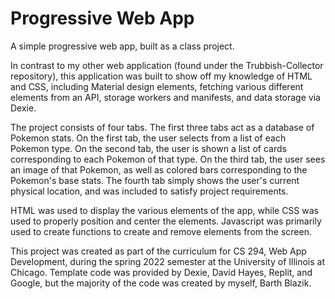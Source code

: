 # Progressive Web App
 A simple progressive web app, built as a class project.

 In contrast to my other web application (found under the Trubbish-Collector repository), this application was built to show off my knowledge of HTML and CSS, including Material design elements, fetching various different elements from an API, storage workers and manifests, and data storage via Dexie.

 The project consists of four tabs. The first three tabs act as a database of Pokemon stats.
 On the first tab, the user selects from a list of each Pokemon type.
 On the second tab, the user is shown a list of cards corresponding to each Pokemon of that type.
 On the third tab, the user sees an image of that Pokemon, as well as colored bars corresponding to the Pokemon's base stats.
 The fourth tab simply shows the user's current physical location, and was included to satisfy project requirements.

 HTML was used to display the various elements of the app, while CSS was used to properly position and center the elements. Javascript was primarily used to create functions to create and remove elements from the screen.

 This project was created as part of the curriculum for CS 294, Web App Development, during the spring 2022 semester at the University of Illinois at Chicago. Template code was provided by Dexie, David Hayes, Replit, and Google, but the majority of the code was created by myself, Barth Blazik.
